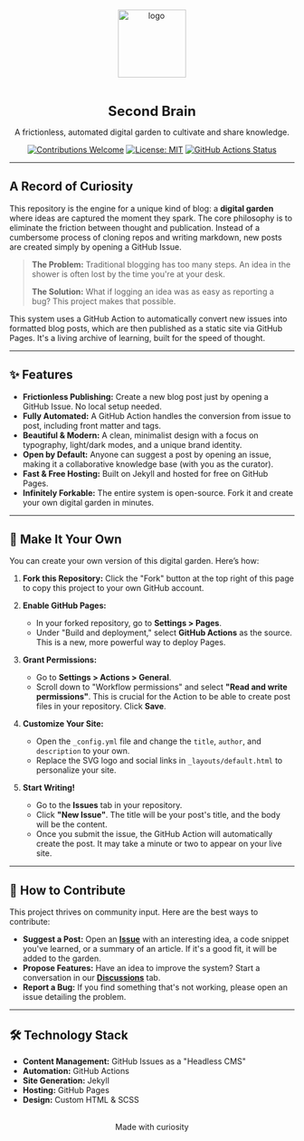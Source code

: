 <div align="center">
  <br />
  <p>
    <a href="https://nileshhazra.github.io/second-brain/"><img src="https://static.vecteezy.com/system/resources/previews/047/409/822/non_2x/human-brain-tree-a-tree-make-by-human-brain-concept-free-png.png" width="120" alt="logo" /></a>
  </p>
  <br />
  <p>
    <a href="https://nileshhazra.github.io/second-brain/" style="font-size: 24px; font-weight: bold; text-decoration: none;">Second Brain</a>
  </p>
  <p>
    A frictionless, automated digital garden to cultivate and share knowledge.
  </p>
  <p>
    <a href="https://github.com/nileshhazra/second-brain/issues"><img alt="Contributions Welcome" src="https://img.shields.io/badge/contributions-welcome-brightgreen.svg?style=flat-square"></a>
    <a href="https://github.com/nileshhazra/second-brain/blob/main/LICENSE"><img alt="License: MIT" src="https://img.shields.io/badge/License-MIT-blue.svg?style=flat-square"></a>
    <a href="https://github.com/nileshhazra/second-brain/actions"><img alt="GitHub Actions Status" src="https://github.com/nileshhazra/second-brain/actions/workflows/issue-to-post.yml/badge.svg"></a>
  </p>
</div>

---

## A Record of Curiosity

This repository is the engine for a unique kind of blog: a **digital garden** where ideas are captured the moment they spark. The core philosophy is to eliminate the friction between thought and publication. Instead of a cumbersome process of cloning repos and writing markdown, new posts are created simply by opening a GitHub Issue.

> **The Problem:** Traditional blogging has too many steps. An idea in the shower is often lost by the time you're at your desk.
>
> **The Solution:** What if logging an idea was as easy as reporting a bug? This project makes that possible.

This system uses a GitHub Action to automatically convert new issues into formatted blog posts, which are then published as a static site via GitHub Pages. It's a living archive of learning, built for the speed of thought.

---

## ✨ Features

* **Frictionless Publishing:** Create a new blog post just by opening a GitHub Issue. No local setup needed.
* **Fully Automated:** A GitHub Action handles the conversion from issue to post, including front matter and tags.
* **Beautiful & Modern:** A clean, minimalist design with a focus on typography, light/dark modes, and a unique brand identity.
* **Open by Default:** Anyone can suggest a post by opening an issue, making it a collaborative knowledge base (with you as the curator).
* **Fast & Free Hosting:** Built on Jekyll and hosted for free on GitHub Pages.
* **Infinitely Forkable:** The entire system is open-source. Fork it and create your own digital garden in minutes.

---

## 🚀 Make It Your Own

You can create your own version of this digital garden. Here’s how:

1.  **Fork this Repository:**
    Click the "Fork" button at the top right of this page to copy this project to your own GitHub account.

2.  **Enable GitHub Pages:**
    * In your forked repository, go to **Settings > Pages**.
    * Under "Build and deployment," select **GitHub Actions** as the source. This is a new, more powerful way to deploy Pages.

3.  **Grant Permissions:**
    * Go to **Settings > Actions > General**.
    * Scroll down to "Workflow permissions" and select **"Read and write permissions"**. This is crucial for the Action to be able to create post files in your repository. Click **Save**.

4.  **Customize Your Site:**
    * Open the `_config.yml` file and change the `title`, `author`, and `description` to your own.
    * Replace the SVG logo and social links in `_layouts/default.html` to personalize your site.

5.  **Start Writing!**
    * Go to the **Issues** tab in your repository.
    * Click **"New Issue"**. The title will be your post's title, and the body will be the content.
    * Once you submit the issue, the GitHub Action will automatically create the post. It may take a minute or two to appear on your live site.

---

## 🤝 How to Contribute

This project thrives on community input. Here are the best ways to contribute:

* **Suggest a Post:** Open an **[Issue](https://github.com/nileshhazra/second-brain/issues)** with an interesting idea, a code snippet you've learned, or a summary of an article. If it's a good fit, it will be added to the garden.
* **Propose Features:** Have an idea to improve the system? Start a conversation in our **[Discussions](https://github.com/nileshhazra/second-brain/discussions)** tab.
* **Report a Bug:** If you find something that's not working, please open an issue detailing the problem.

---

## 🛠️ Technology Stack

* **Content Management:** GitHub Issues as a "Headless CMS"
* **Automation:** GitHub Actions
* **Site Generation:** Jekyll
* **Hosting:** GitHub Pages
* **Design:** Custom HTML & SCSS

<br/>

<div align="center">
  Made with curiosity
</div>
